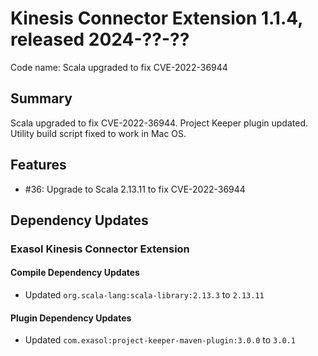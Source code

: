 # Kinesis Connector Extension 1.1.4, released 2024-??-??

Code name:
Scala upgraded to fix CVE-2022-36944

## Summary
Scala upgraded to fix CVE-2022-36944. Project Keeper plugin updated. 
Utility build script fixed to work in Mac OS.

## Features

* #36: Upgrade to Scala 2.13.11 to fix CVE-2022-36944

## Dependency Updates

### Exasol Kinesis Connector Extension

#### Compile Dependency Updates

* Updated `org.scala-lang:scala-library:2.13.3` to `2.13.11`

#### Plugin Dependency Updates

* Updated `com.exasol:project-keeper-maven-plugin:3.0.0` to `3.0.1`
